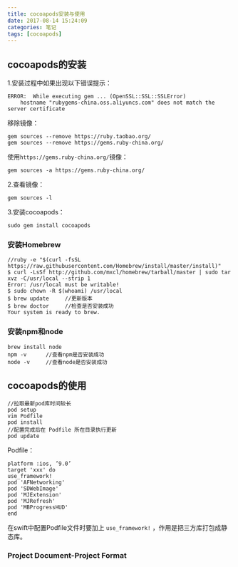 ```yaml
---
title: cocoapods安装与使用
date: 2017-08-14 15:24:09
categories: 笔记
tags: [cocoapods]
---
```


## cocoapods的安装
1.安装过程中如果出现以下错误提示：
```
ERROR:  While executing gem ... (OpenSSL::SSL::SSLError)
    hostname "rubygems-china.oss.aliyuncs.com" does not match the server certificate
```
<!--more-->
移除镜像：
```
gem sources --remove https://ruby.taobao.org/
gem sources --remove https://gems.ruby-china.org/
```

使用`https://gems.ruby-china.org/`镜像：
```
gem sources -a https://gems.ruby-china.org/
```

2.查看镜像：
```
gem sources -l
```

3.安装cocoapods：
```
sudo gem install cocoapods
```

### 安装Homebrew
```
//ruby -e "$(curl -fsSL https://raw.githubusercontent.com/Homebrew/install/master/install)"
$ curl -LsSf http://github.com/mxcl/homebrew/tarball/master | sudo tar xvz -C/usr/local --strip 1
Error: /usr/local must be writable!
$ sudo chown -R $(whoami) /usr/local
$ brew update     //更新版本
$ brew doctor     //检查是否安装成功
Your system is ready to brew.
```

### 安装npm和node
```
brew install node
npm -v      //查看npm是否安装成功
node -v     //查看node是否安装成功
```

## cocoapods的使用
```
//拉取最新pod库时间较长
pod setup
vim Podfile
pod install
//配置完成后在 Podfile 所在目录执行更新
pod update
```

Podfile：
```
platform :ios, ’9.0’
target 'xxx' do
use_framework!
pod 'AFNetworking'
pod 'SDWebImage'
pod 'MJExtension'
pod 'MJRefresh'
pod 'MBProgressHUD'
end
```
在swift中配置Podfile文件时要加上 `use_framework!` ，作用是把三方库打包成静态库。

### Project Document-Project Format

